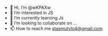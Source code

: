 - 👋 Hi, I’m @wKPAXw
- 👀 I’m interested in JS
- 🌱 I’m currently learning Js
- 💞️ I’m looking to collaborate on ...
- 📫 How to reach me stasmutylo4@gmail.com

<!---
wKPAXw/wKPAXw is a ✨ special ✨ repository because its `README.md` (this file) appears on your GitHub profile.
You can click the Preview link to take a look at your changes.
--->
